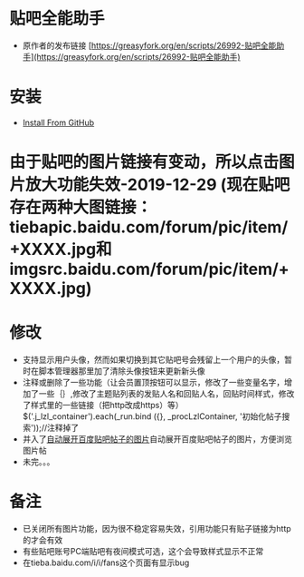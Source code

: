 # 贴吧全能助手
* 原作者的发布链接
[https://greasyfork.org/en/scripts/26992-贴吧全能助手](https://greasyfork.org/en/scripts/26992-贴吧全能助手)<br/>
# 安装
* [Install From GitHub](https://github.com/shitianshiwa/baidu-tieba-userscript/raw/master/%E8%B4%B4%E5%90%A7%E5%85%A8%E8%83%BD%E5%8A%A9%E6%89%8B/%E8%B4%B4%E5%90%A7%E5%85%A8%E8%83%BD%E5%8A%A9%E6%89%8B.user.js)
# 由于贴吧的图片链接有变动，所以点击图片放大功能失效-2019-12-29 (现在贴吧存在两种大图链接：tiebapic.baidu.com/forum/pic/item/+XXXX.jpg和imgsrc.baidu.com/forum/pic/item/+XXXX.jpg)
# 修改
* 支持显示用户头像，然而如果切换到其它贴吧号会残留上一个用户的头像，暂时在脚本管理器那里加了清除头像按钮来更新新头像
* 注释或删除了一些功能（让会员置顶按钮可以显示，修改了一些变量名字，增加了一些｛｝,修改了主题贴列表的发贴人名和回贴人名，回贴时间样式，修改了样式里的一些链接（把http改成https）等）
$('.j_lzl_container').each(_run.bind ({}, _procLzlContainer, '初始化帖子搜索'));//注释掉了
* 并入了[自动展开百度贴吧帖子的图片](https://greasyfork.org/zh-CN/scripts/396083-%E8%87%AA%E5%8A%A8%E5%B1%95%E5%BC%80%E7%99%BE%E5%BA%A6%E8%B4%B4%E5%90%A7%E5%B8%96%E5%AD%90%E7%9A%84%E5%9B%BE%E7%89%87)自动展开百度贴吧帖子的图片，方便浏览图片帖
* 未完。。。
# 备注
* 已关闭所有图片功能，因为很不稳定容易失效，引用功能只有贴子链接为http的才会有效
* 有些贴吧账号PC端贴吧有夜间模式可选，这个会导致样式显示不正常
* 在tieba.baidu.com/i/i/fans这个页面有显示bug

